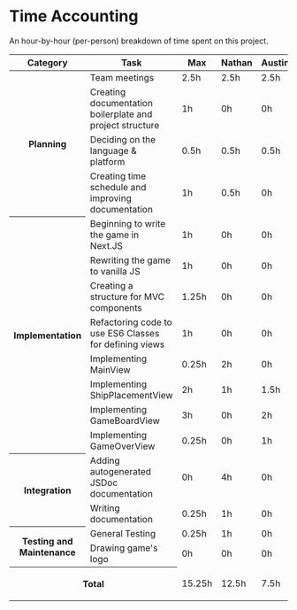 # Time Accounting

An hour-by-hour (per-person) breakdown of time spent on this project.

<table>
    <thead>
        <tr>
            <th>Category</th>
            <th>Task</th>
            <th>Max</th>
            <th>Nathan</th>
            <th>Austin</th>
            <th>Sebastian</th>
            <th>Zach</th>
        </tr>
    </thead>
    <tbody>
        <tr>
            <th rowspan=5>Planning</th>
            <td>Team meetings</td>
            <td>2.5h</td>
            <td>2.5h</td>
            <td>2.5h</td>
            <td>2.5h</td>
            <td>2.5h</td>
        </tr>
        <tr>
            <td>Creating documentation boilerplate and project structure</td>
            <td>1h</td>
            <td>0h</td>
            <td>0h</td>
            <td>0h</td>
            <td>0h</td>
        </tr>
        <tr>
            <td>Deciding on the language & platform</td>
            <td>0.5h</td>
            <td>0.5h</td>
            <td>0.5h</td>
            <td>0.5h</td>
            <td>0.5h</td>
        </tr>
        <tr>
            <td>Creating time schedule and improving documentation</td>
            <td>1h</td>
            <td>0.5h</td>
            <td>0h</td>
            <td>0.25h</td>
            <td>0h</td>
        </tr>
        <tr>
        </tr>
        <tr>
            <th rowspan=8>Implementation</th>
            <td>Beginning to write the game in Next.JS</td>
            <td>1h</td>
            <td>0h</td>
            <td>0h</td>
            <td>0h</td>
            <td>0h</td>
        </tr>
        <tr>
            <td>Rewriting the game to vanilla JS</td>
            <td>1h</td>
            <td>0h</td>
            <td>0h</td>
            <td>0h</td>
            <td>0h</td>
        </tr>
        <tr>
            <td>Creating a structure for MVC components</td>
            <td>1.25h</td>
            <td>0h</td>
            <td>0h</td>
            <td>0h</td>
            <td>0h</td>
        </tr>
        <tr>
            <td>Refactoring code to use ES6 Classes for defining views</td>
            <td>1h</td>
            <td>0h</td>
            <td>0h</td>
            <td>0h</td>
            <td>0h</td>
        </tr>
        <tr>
            <td>Implementing MainView</td>
            <td>0.25h</td>
            <td>2h</td>
            <td>0h</td>
            <td>0h</td>
            <td>0h</td>
        </tr>
        <tr>
            <td>Implementing ShipPlacementView</td>
            <td>2h</td>
            <td>1h</td>
            <td>1.5h</td>
            <td>0h</td>
            <td>0h</td>
        </tr>
        <tr>
            <td>Implementing GameBoardView</td>
            <td>3h</td>
            <td>0h</td>
            <td>2h</td>
            <td>0h</td>
            <td>0h</td>
        </tr>
        <tr>
            <td>Implementing GameOverView</td>
            <td>0.25h</td>
            <td>0h</td>
            <td>1h</td>
            <td>0h</td>
            <td>2h</td>
        </tr>
        <tr>
            <th rowspan=2>Integration</th>
            <td>Adding autogenerated JSDoc documentation</td>
            <td>0h</td>
            <td>4h</td>
            <td>0h</td>
            <td>0h</td>
            <td>0h</td>
        </tr>
        <tr>
            <td>Writing documentation</td>
            <td>0.25h</td>
            <td>1h</td>
            <td>0h</td>
            <td>2.5h</td>
            <td>0h</td>
        </tr>
        <tr>
            <th rowspan=2>Testing and Maintenance</th>
            <td>General Testing</td>
            <td>0.25h</td>
            <td>1h</td>
            <td>0h</td>
            <td>2h</td>
            <td>0h</td>
        </tr>
        <tr>
            <td>Drawing game's logo</td>
            <td>0h</td>
            <td>0h</td>
            <td>0h</td>
            <td>1h</td>
            <td>0h</td>
        </tr>
        <tr>
            <th colspan=2>

Total

</th>
            <td>15.25h</td>
            <td>12.5h</td>
            <td>7.5h</td>
            <td>8.75h</td>
            <td>5h</td>
        </tr>
    </tbody>
</table>
